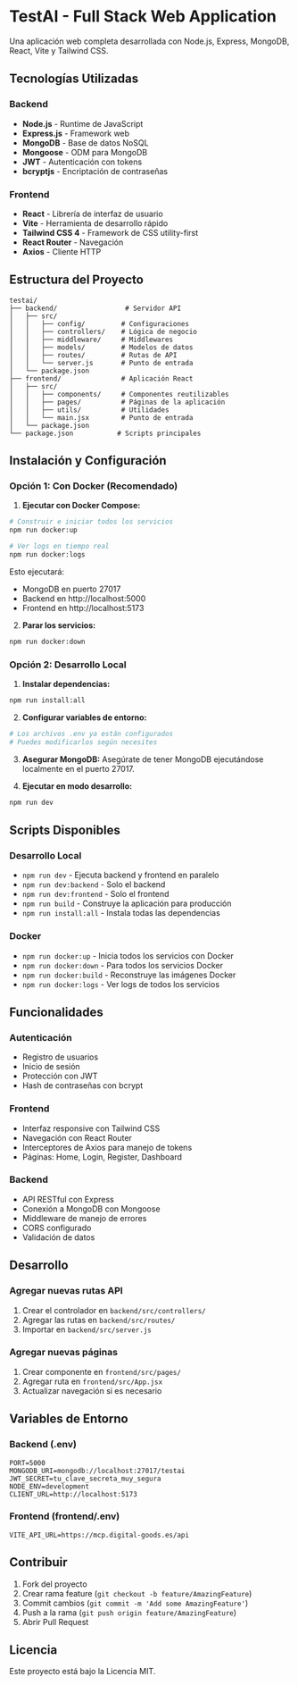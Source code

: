 # TestAI - Full Stack Web Application

Una aplicación web completa desarrollada con Node.js, Express, MongoDB, React, Vite y Tailwind CSS.

## Tecnologías Utilizadas

### Backend

- **Node.js** - Runtime de JavaScript
- **Express.js** - Framework web
- **MongoDB** - Base de datos NoSQL
- **Mongoose** - ODM para MongoDB
- **JWT** - Autenticación con tokens
- **bcryptjs** - Encriptación de contraseñas

### Frontend

- **React** - Librería de interfaz de usuario
- **Vite** - Herramienta de desarrollo rápido
- **Tailwind CSS 4** - Framework de CSS utility-first
- **React Router** - Navegación
- **Axios** - Cliente HTTP

## Estructura del Proyecto

```
testai/
├── backend/                 # Servidor API
│   ├── src/
│   │   ├── config/         # Configuraciones
│   │   ├── controllers/    # Lógica de negocio
│   │   ├── middleware/     # Middlewares
│   │   ├── models/         # Modelos de datos
│   │   ├── routes/         # Rutas de API
│   │   └── server.js       # Punto de entrada
│   └── package.json
├── frontend/               # Aplicación React
│   ├── src/
│   │   ├── components/     # Componentes reutilizables
│   │   ├── pages/          # Páginas de la aplicación
│   │   ├── utils/          # Utilidades
│   │   └── main.jsx        # Punto de entrada
│   └── package.json
└── package.json           # Scripts principales
```

## Instalación y Configuración

### Opción 1: Con Docker (Recomendado)

1. **Ejecutar con Docker Compose:**

```bash
# Construir e iniciar todos los servicios
npm run docker:up

# Ver logs en tiempo real
npm run docker:logs
```

Esto ejecutará:

- MongoDB en puerto 27017
- Backend en http://localhost:5000
- Frontend en http://localhost:5173

2. **Parar los servicios:**

```bash
npm run docker:down
```

### Opción 2: Desarrollo Local

1. **Instalar dependencias:**

```bash
npm run install:all
```

2. **Configurar variables de entorno:**

```bash
# Los archivos .env ya están configurados
# Puedes modificarlos según necesites
```

3. **Asegurar MongoDB:**
   Asegúrate de tener MongoDB ejecutándose localmente en el puerto 27017.

4. **Ejecutar en modo desarrollo:**

```bash
npm run dev
```

## Scripts Disponibles

### Desarrollo Local

- `npm run dev` - Ejecuta backend y frontend en paralelo
- `npm run dev:backend` - Solo el backend
- `npm run dev:frontend` - Solo el frontend
- `npm run build` - Construye la aplicación para producción
- `npm run install:all` - Instala todas las dependencias

### Docker

- `npm run docker:up` - Inicia todos los servicios con Docker
- `npm run docker:down` - Para todos los servicios Docker
- `npm run docker:build` - Reconstruye las imágenes Docker
- `npm run docker:logs` - Ver logs de todos los servicios

## Funcionalidades

### Autenticación

- Registro de usuarios
- Inicio de sesión
- Protección con JWT
- Hash de contraseñas con bcrypt

### Frontend

- Interfaz responsive con Tailwind CSS
- Navegación con React Router
- Interceptores de Axios para manejo de tokens
- Páginas: Home, Login, Register, Dashboard

### Backend

- API RESTful con Express
- Conexión a MongoDB con Mongoose
- Middleware de manejo de errores
- CORS configurado
- Validación de datos

## Desarrollo

### Agregar nuevas rutas API

1. Crear el controlador en `backend/src/controllers/`
2. Agregar las rutas en `backend/src/routes/`
3. Importar en `backend/src/server.js`

### Agregar nuevas páginas

1. Crear componente en `frontend/src/pages/`
2. Agregar ruta en `frontend/src/App.jsx`
3. Actualizar navegación si es necesario

## Variables de Entorno

### Backend (.env)

```env
PORT=5000
MONGODB_URI=mongodb://localhost:27017/testai
JWT_SECRET=tu_clave_secreta_muy_segura
NODE_ENV=development
CLIENT_URL=http://localhost:5173
```

### Frontend (frontend/.env)

```env
VITE_API_URL=https://mcp.digital-goods.es/api
```

## Contribuir

1. Fork del proyecto
2. Crear rama feature (`git checkout -b feature/AmazingFeature`)
3. Commit cambios (`git commit -m 'Add some AmazingFeature'`)
4. Push a la rama (`git push origin feature/AmazingFeature`)
5. Abrir Pull Request

## Licencia

Este proyecto está bajo la Licencia MIT.
